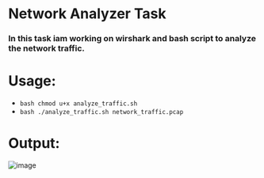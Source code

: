 # Network Analyzer Task
### In this task iam working on wirshark and bash script to analyze the network traffic.

# Usage:
- ``bash chmod u+x analyze_traffic.sh ``
- ``bash ./analyze_traffic.sh network_traffic.pcap``

# Output:
![image](https://github.com/user-attachments/assets/68d55528-94d4-4482-804b-0ca82fec466f)
